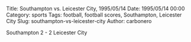 Title: Southampton vs. Leicester City, 1995/05/14
Date: 1995/05/14 00:00
Category: sports
Tags: football, football scores, Southampton, Leicester City
Slug: southampton-vs-leicester-city
Author: carbonero


Southampton 2 - 2 Leicester City
